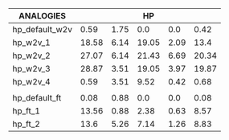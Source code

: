 | ANALOGIES                    |         |        |  HP     |        |          | 
|------------------------------|---------|--------|---------|--------|----------| 
| hp_default_w2v               |  0.59   |  1.75  |  0.0    |  0.0   |  0.42    | 
| hp_w2v_1                     |  18.58  |  6.14  |  19.05  |  2.09  |  13.4    | 
| hp_w2v_2                     |  27.07  |  6.14  |  21.43  |  6.69  |  20.34   | 
| hp_w2v_3                     |  28.87  |  3.51  |  19.05  |  3.97  |  19.87   | 
| hp_w2v_4                     |  0.59   |  3.51  |  9.52   |  0.42  |  0.68    | 
|                              |         |        |         |        |          | 
| hp_default_ft                |  0.08   |  0.88  |  0.0    |  0.0   |  0.08    | 
| hp_ft_1                      |  13.56  |  0.88  |  2.38   |  0.63  |  8.57    | 
| hp_ft_2                      |  13.6   |  5.26  |  7.14   |  1.26  |  8.83    | 
